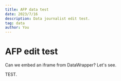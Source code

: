 ```yaml
---
title: AFP data test
date: 2023/7/16
description: Data journalist edit test.
tag: data
author: You
---
```


# AFP edit test

Can we embed an iframe from DataWrapper? Let's see.

TEST.